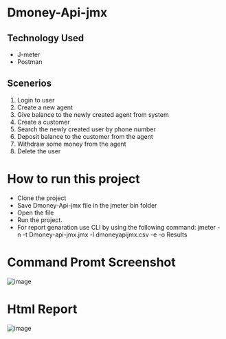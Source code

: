 # Dmoney-Api-jmx

## Technology Used

* J-meter 
* Postman

## Scenerios

1. Login to user
2. Create a new agent
3. Give balance to the newly created agent from system
4. Create a customer
5. Search the newly created user by phone number
6. Deposit balance to the customer from the agent
7. Withdraw some money from the agent
8. Delete the user

# How to run this project
* Clone the project
* Save Dmoney-Api-jmx file in the jmeter bin folder
* Open the file
* Run the project.
* For report genaration use CLI by using the following command: jmeter -n -t Dmoney-api-jmx.jmx -l dmoneyapijmx.csv -e -o Results

# Command Promt Screenshot
![image](https://github.com/Rahat65/Dmoney-Api-jmx/assets/70316722/1b9f0551-9d1e-4181-ae62-771c2fbb7cda)


# Html Report
![image](https://github.com/Rahat65/Dmoney-Api-jmx/assets/70316722/bc7496a9-c59e-4328-bf96-bb4c845e8b87)

